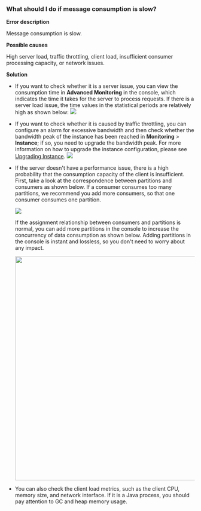 ### What should I do if message consumption is slow?

**Error description**

Message consumption is slow.

**Possible causes**

High server load, traffic throttling, client load, insufficient consumer processing capacity, or network issues.

**Solution**

- If you want to check whether it is a server issue, you can view the consumption time in **Advanced Monitoring** in the console, which indicates the time it takes for the server to process requests. If there is a server load issue, the time values in the statistical periods are relatively high as shown below:
![](https://main.qcloudimg.com/raw/ec2f08922533ab6d9128351b577a29ba.png)

- If you want to check whether it is caused by traffic throttling, you can configure an alarm for excessive bandwidth and then check whether the bandwidth peak of the instance has been reached in **Monitoring** > **Instance**; if so, you need to upgrade the bandwidth peak. For more information on how to upgrade the instance configuration, please see [Upgrading Instance](https://intl.cloud.tencent.com/document/product/597/40650).
  ![](https://main.qcloudimg.com/raw/fd0f26d24abebd1b1f6673d15a28ab75.png)

- If the server doesn't have a performance issue, there is a high probability that the consumption capacity of the client is insufficient. First, take a look at the correspondence between partitions and consumers as shown below. If a consumer consumes too many partitions, we recommend you add more consumers, so that one consumer consumes one partition.

  ![](https://main.qcloudimg.com/raw/2e53984a61efc0a742e92867673d3c7a.jpg)

  If the assignment relationship between consumers and partitions is normal, you can add more partitions in the console to increase the concurrency of data consumption as shown below. Adding partitions in the console is instant and lossless, so you don't need to worry about any impact.

  <img src="https://main.qcloudimg.com/raw/c1a1544ce98d2a3a0c95adbb2195c755.png" width="600">

- You can also check the client load metrics, such as the client CPU, memory size, and network interface. If it is a Java process, you should pay attention to GC and heap memory usage.

